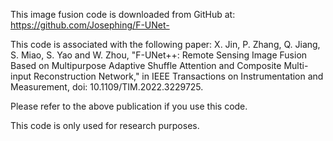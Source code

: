 This image fusion code is downloaded from GitHub at: https://github.com/Josephing/F-UNet-

This code is associated with the following paper:
X. Jin, P. Zhang, Q. Jiang, S. Miao, S. Yao and W. Zhou, "F-UNet++: Remote Sensing Image Fusion Based on Multipurpose Adaptive Shuffle Attention and Composite Multi-input Reconstruction Network," in IEEE Transactions on Instrumentation and Measurement, doi: 10.1109/TIM.2022.3229725.

Please refer to the above publication if you use this code.

This code is only used for research purposes.

